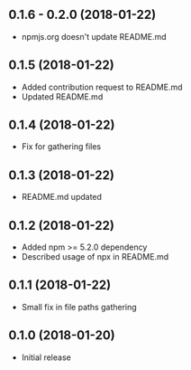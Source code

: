## 0.1.6 - 0.2.0 (2018-01-22)

- npmjs.org doesn't update README.md

## 0.1.5 (2018-01-22)

- Added contribution request to README.md
- Updated README.md

## 0.1.4 (2018-01-22)

- Fix for gathering files

## 0.1.3 (2018-01-22)

- README.md updated

## 0.1.2 (2018-01-22)

- Added npm >= 5.2.0 dependency
- Described usage of npx in README.md

## 0.1.1 (2018-01-22)

- Small fix in file paths gathering

## 0.1.0 (2018-01-20)

- Initial release
